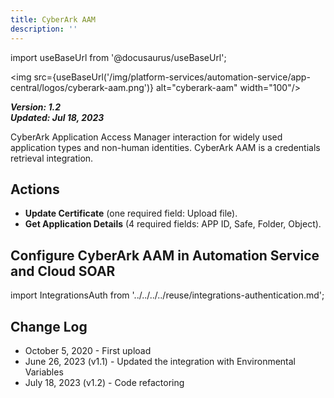 ```yaml
---
title: CyberArk AAM
description: ''
---
```

import useBaseUrl from '@docusaurus/useBaseUrl';

<img src={useBaseUrl('/img/platform-services/automation-service/app-central/logos/cyberark-aam.png')} alt="cyberark-aam" width="100"/>

***Version: 1.2  
Updated: Jul 18, 2023***

CyberArk Application Access Manager interaction for widely used application types and non-human identities. CyberArk AAM is a credentials retrieval integration. 

## Actions

* **Update Certificate** (one required field: Upload file).
* **Get Application Details** (4 required fields: APP ID, Safe, Folder, Object).

## Configure CyberArk AAM in Automation Service and Cloud SOAR

import IntegrationsAuth from '../../../../reuse/integrations-authentication.md';

<IntegrationsAuth/>

## Change Log

* October 5, 2020 - First upload
* June 26, 2023 (v1.1) - Updated the integration with Environmental Variables
* July 18, 2023 (v1.2) - Code refactoring
